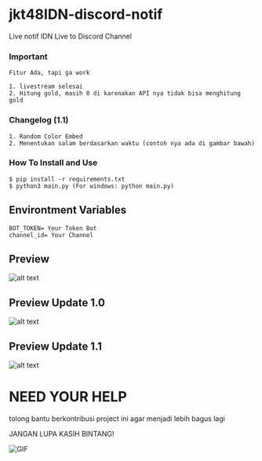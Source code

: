 # jkt48IDN-discord-notif
Live notif IDN Live to Discord Channel

### Important

```
Fitur Ada, tapi ga work

1. livestream selesai
2. Hitung gold, masih 0 di karenakan API nya tidak bisa menghitung gold

```

### Changelog (1.1)
~~~
1. Random Color Embed
2. Menentukan salam berdasarkan waktu (contoh nya ada di gambar bawah)
~~~

### How To Install and Use

```
$ pip install -r requirements.txt
$ python3 main.py (For windows: python main.py)
```

## Environtment Variables
```
BOT_TOKEN= Your Token Bot
channel_id= Your Channel
```

## Preview
![alt text](https://cdn.discordapp.com/attachments/1189628612278759586/1195303172248445020/image.png?ex=65b37fd3&is=65a10ad3&hm=cff9f99f08718bf188bffdbb793bbf5d44fa57dd70c362097de426aadc5cf577&)

## Preview Update 1.0
![alt text](https://cdn.discordapp.com/attachments/1189628612278759586/1195679636525416548/image.png?ex=65b4de70&is=65a26970&hm=2e1a59dca8bedb5a0d2b1295e09ca85243e81c98b9135cfbbeae4d2b6f3f940b&)

## Preview Update 1.1
![alt text](https://cdn.discordapp.com/attachments/1189628612278759586/1197824982349271091/image.png?ex=65bcac72&is=65aa3772&hm=42507918b144d4cfad657957916145e11e73bd839c230c3e1da0c5de2ad392ea&)

# NEED YOUR HELP

tolong bantu berkontribusi project ini agar menjadi lebih bagus lagi

JANGAN LUPA KASIH BINTANG!

![GIF](https://media1.tenor.com/m/nZ4vYJ0JOQcAAAAd/gita-gita-jkt48.gif)
